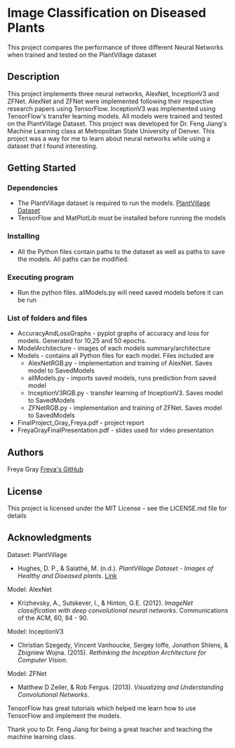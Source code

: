 # Image Classification on Diseased Plants
This project compares the performance of three different Neural Networks when trained and tested on the PlantVillage dataset

## Description
This project implements three neural networks, AlexNet, InceptionV3 and ZFNet. AlexNet and ZFNet were implemented following their respective research papers using TensorFlow. InceptionV3 was implemented using TensorFlow's transfer learning models. All models were trained and tested on the PlantVillage Dataset. This project was developed for Dr. Feng Jiang's Machine Learning class at Metropolitan State University of Denver. This project was a way for me to learn about neural networks while using a dataset that I found interesting. 

## Getting Started

### Dependencies

* The PlantVillage dataset is required to run the models. [PlantVillage Dataset](https://www.kaggle.com/abdallahalidev/plantvillage-dataset)
* TensorFlow and MatPlotLib must be installed before running the models

### Installing

* All the Python files contain paths to the dataset as well as paths to save the models. All paths can be modified. 

### Executing program

* Run the python files. allModels.py will need saved models before it can be run

### List of folders and files
* AccuracyAndLossGraphs - pyplot graphs of accuracy and loss for models. Generated for 10,25 and 50 epochs.
* ModelArchitecture - images of each models summary/architecture
* Models - contains all Python files for each model. Files included are
    * AlexNetRGB.py - implementation and training of AlexNet. Saves model to SavedModels
    * allModels.py - imports saved models, runs prediction from saved model
    * InceptionV3RGB.py - transfer learning of InceptionV3. Saves model to SavedModels
    * ZFNetRGB.py - implementation and training of ZFNet. Saves model to SavedModels
* FinalProject_Gray_Freya.pdf - project report
* FreyaGrayFinalPresentation.pdf - slides used for video presentation


## Authors
Freya Gray
[Freya's GitHub](https://github.com/freyakgray)

## License

This project is licensed under the MIT License - see the LICENSE.md file for details

## Acknowledgments
Dataset: PlantVillage
* Hughes, D. P., &amp; Salathé, M. (n.d.). *PlantVillage Dataset - Images of Healthy and Diseased plants*. [Link](https://www.kaggle.com/abdallahalidev/plantvillage-dataset.) 

Model: AlexNet
* Krizhevsky, A., Sutskever, I., & Hinton, G.E. (2012). *ImageNet classification with deep convolutional neural networks*. Communications of the ACM, 60, 84 - 90.

Model: InceptionV3
* Christian Szegedy, Vincent Vanhoucke, Sergey Ioffe, Jonathon Shlens, & Zbigniew Wojna. (2015). 
*Rethinking the Inception Architecture for Computer Vision*.

Model: ZFNet
* Matthew D Zeiler, & Rob Fergus. (2013). *Visualizing and Understanding Convolutional Networks*.

TensorFlow has great tutorials which helped me learn how to use TensorFlow and implement the models.

Thank you to Dr. Feng Jiang for being a great teacher and teaching the machine learning class.




